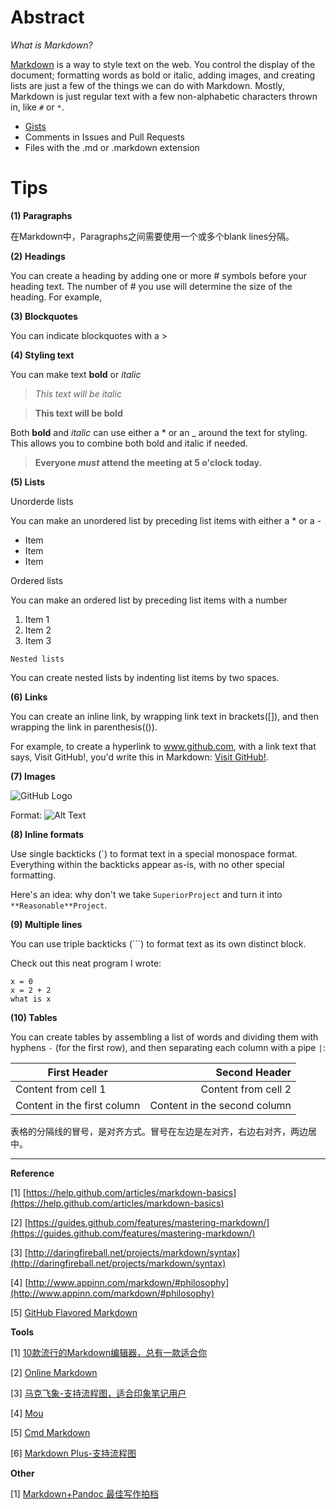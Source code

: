 
Abstract
===
*What is Markdown?*

[Markdown](http://daringfireball.net/projects/markdown/) is a way to style text on the web. You control the display of the document; formatting words as bold or italic, adding images, and creating lists are just a few of the things we can do with Markdown. Mostly, Markdown is just regular text with a few non-alphabetic characters thrown in, like `#` or `*`.


* [Gists](https://gist.github.com/)
* Comments in Issues and Pull Requests
* Files with the .md or .markdown extension


Tips
===

**(1) Paragraphs**

在Markdown中，Paragraphs之间需要使用一个或多个blank lines分隔。

**(2) Headings**

You can create a heading by adding one or more # symbols before your heading text. The number of # you use will determine the size of the heading. For example,

**(3) Blockquotes**

You can indicate blockquotes with a >

**(4) Styling text**

You can make text **bold** or *italic*

> *This text will be italic*

> **This text will be bold**

Both **bold** and *italic* can use either a * or an _ around the text for styling. This allows you to combine both bold and italic if needed.

> **Everyone _must_ attend the meeting at 5 o'clock today.**


**(5) Lists**

Unorderde lists

You can make an unordered list by preceding list items with either a * or a -

* Item
* Item
* Item

Ordered lists

You can make an ordered list by preceding list items with a number

1. Item 1
2. Item 2
3. Item 3

`Nested lists`

You can create nested lists by indenting list items by two spaces.


**(6) Links**

You can create an inline link, by wrapping link text in brackets([]), and then wrapping the link in parenthesis(()).

For example, to create a hyperlink to www.github.com, with a link text that says, Visit GitHub!, you'd write this in Markdown: [Visit GitHub!](www.github.com).

**(7) Images**

![GitHub Logo](/images/logo.png)

Format: ![Alt Text](url)


**(8) Inline formats**

Use single backticks (`) to format text in a special monospace format. Everything within the backticks appear as-is, with no other special formatting.

Here's an idea: why don't we take `SuperiorProject` and turn it into `**Reasonable**Project`.

**(9) Multiple lines**

You can use triple backticks (```) to format text as its own distinct block.

Check out this neat program I wrote:

```
x = 0
x = 2 + 2
what is x
```

**(10) Tables**

You can create tables by assembling a list of words and dividing them with hyphens `-` (for the first row), and then separating each column with a pipe `|`:

First Header | Second Header
------------ | -------------:
Content from cell 1 | Content from cell 2
Content in the first column | Content in the second column

表格的分隔线的冒号，是对齐方式。冒号在左边是左对齐，右边右对齐，两边居中。


---

**Reference**

[1] [https://help.github.com/articles/markdown-basics](https://help.github.com/articles/markdown-basics)

[2] [https://guides.github.com/features/mastering-markdown/](https://guides.github.com/features/mastering-markdown/)

[3] [http://daringfireball.net/projects/markdown/syntax](http://daringfireball.net/projects/markdown/syntax)

[4] [http://www.appinn.com/markdown/#philosophy](http://www.appinn.com/markdown/#philosophy)

[5] [GitHub Flavored Markdown](https://github.com/guodongxiaren/README)

**Tools**

[1] [10款流行的Markdown编辑器，总有一款适合你](http://code.csdn.net/news/2819623)

[2] [Online Markdown](http://daringfireball.net/projects/markdown/dingus)

[3] [马克飞象-支持流程图，适合印象笔记用户](https://maxiang.io/)

[4] [Mou](http://25.io/mou/)

[5] [Cmd Markdown](https://www.zybuluo.com/mdeditor)

[6] [Markdown Plus-支持流程图](http://mdp.tylingsoft.com/)


**Other**

[1] [Markdown+Pandoc 最佳写作拍档](http://www.tuicool.com/articles/zQrQbaU)




